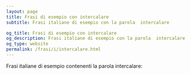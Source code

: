 ```yaml
---
layout: page
title: Frasi di esempio con intercalare 
subtitle: Frasi italiane di esempio con la parola  intercalare

og_title: Frasi di esempio con intercalare 
og_description: Frasi italiane di esempio con la parola  intercalare
og_type: website
permalink: /frasi/i/intercalare.html
---
```


Frasi italiane di esempio contenenti la parola intercalare:


